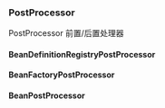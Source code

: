 ### PostProcessor
PostProcessor 前置/后置处理器
#### BeanDefinitionRegistryPostProcessor

#### BeanFactoryPostProcessor

#### BeanPostProcessor